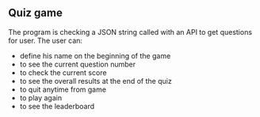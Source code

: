 Quiz game
--

The program is checking a JSON string called with an API to get questions for user.
The user can: 
* define his name on the beginning of the game
* to see the current question number
* to check the current score
* to see the overall results at the end of the quiz
* to quit anytime from game
* to play again
* to see the leaderboard
